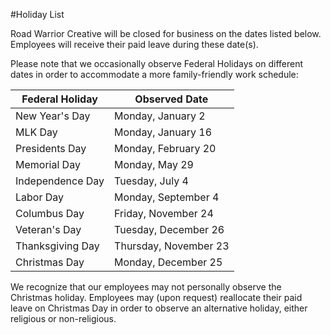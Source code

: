 #Holiday List

Road Warrior Creative will be closed for business on the dates listed below. Employees will receive their paid leave during these date(s).

Please note that we occasionally observe Federal Holidays on different dates in order to accommodate a more family-friendly work schedule:

Federal Holiday | Observed Date
------------ | -------------
New Year's Day | Monday, January 2
MLK Day | Monday, January 16
Presidents Day| Monday, February 20
Memorial Day | Monday, May 29
Independence Day | Tuesday, July 4
Labor Day | Monday, September 4
Columbus Day | Friday, November 24
Veteran's Day | Tuesday, December 26
Thanksgiving Day | Thursday, November 23
Christmas Day | Monday, December 25

We recognize that our employees may not personally observe the Christmas holiday. Employees may (upon request) reallocate their paid leave on Christmas Day in order to observe an alternative holiday, either religious or non-religious. 